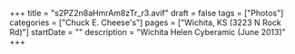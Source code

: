 +++
title = "s2PZ2n8aHmrAm8zTr_r3.avif"
draft = false
tags = ["Photos"]
categories = ["Chuck E. Cheese's"]
pages = ["Wichita, KS (3223 N Rock Rd)"]
startDate = ""
description = "Wichita Helen Cyberamic (June 2013)"
+++
